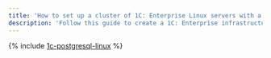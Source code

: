 ```yaml
---
title: 'How to set up a cluster of 1C: Enterprise Linux servers with a {{ PG }} database in {{ yandex-cloud }}'
description: 'Follow this guide to create a 1C: Enterprise infrastructure on Linux servers with a fault-tolerant database in a {{ mpg-full-name }} cluster.'
---
```


{% include [1c-postgresql-linux](../../_tutorials/applied/1c-postgresql-linux.md) %}